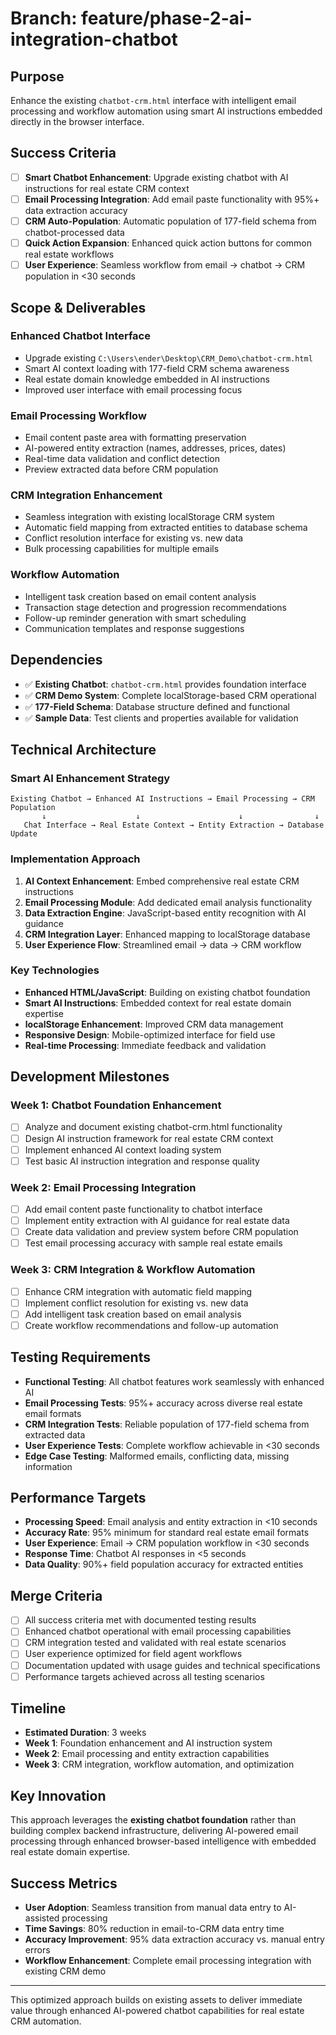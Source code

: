 # Branch: feature/phase-2-ai-integration-chatbot

## Purpose
Enhance the existing `chatbot-crm.html` interface with intelligent email processing and workflow automation using smart AI instructions embedded directly in the browser interface.

## Success Criteria
- [ ] **Smart Chatbot Enhancement**: Upgrade existing chatbot with AI instructions for real estate CRM context
- [ ] **Email Processing Integration**: Add email paste functionality with 95%+ data extraction accuracy
- [ ] **CRM Auto-Population**: Automatic population of 177-field schema from chatbot-processed data  
- [ ] **Quick Action Expansion**: Enhanced quick action buttons for common real estate workflows
- [ ] **User Experience**: Seamless workflow from email → chatbot → CRM population in <30 seconds

## Scope & Deliverables

### Enhanced Chatbot Interface
- Upgrade existing `C:\Users\ender\Desktop\CRM_Demo\chatbot-crm.html`
- Smart AI context loading with 177-field CRM schema awareness
- Real estate domain knowledge embedded in AI instructions
- Improved user interface with email processing focus

### Email Processing Workflow
- Email content paste area with formatting preservation
- AI-powered entity extraction (names, addresses, prices, dates)
- Real-time data validation and conflict detection
- Preview extracted data before CRM population

### CRM Integration Enhancement
- Seamless integration with existing localStorage CRM system
- Automatic field mapping from extracted entities to database schema
- Conflict resolution interface for existing vs. new data
- Bulk processing capabilities for multiple emails

### Workflow Automation
- Intelligent task creation based on email content analysis
- Transaction stage detection and progression recommendations
- Follow-up reminder generation with smart scheduling
- Communication templates and response suggestions

## Dependencies
- ✅ **Existing Chatbot**: `chatbot-crm.html` provides foundation interface
- ✅ **CRM Demo System**: Complete localStorage-based CRM operational
- ✅ **177-Field Schema**: Database structure defined and functional
- ✅ **Sample Data**: Test clients and properties available for validation

## Technical Architecture

### Smart AI Enhancement Strategy
```
Existing Chatbot → Enhanced AI Instructions → Email Processing → CRM Population
       ↓                    ↓                      ↓                ↓
   Chat Interface → Real Estate Context → Entity Extraction → Database Update
```

### Implementation Approach
1. **AI Context Enhancement**: Embed comprehensive real estate CRM instructions
2. **Email Processing Module**: Add dedicated email analysis functionality  
3. **Data Extraction Engine**: JavaScript-based entity recognition with AI guidance
4. **CRM Integration Layer**: Enhanced mapping to localStorage database
5. **User Experience Flow**: Streamlined email → data → CRM workflow

### Key Technologies
- **Enhanced HTML/JavaScript**: Building on existing chatbot foundation
- **Smart AI Instructions**: Embedded context for real estate domain expertise
- **localStorage Enhancement**: Improved CRM data management
- **Responsive Design**: Mobile-optimized interface for field use
- **Real-time Processing**: Immediate feedback and validation

## Development Milestones

### Week 1: Chatbot Foundation Enhancement
- [ ] Analyze and document existing chatbot-crm.html functionality
- [ ] Design AI instruction framework for real estate CRM context
- [ ] Implement enhanced AI context loading system
- [ ] Test basic AI instruction integration and response quality

### Week 2: Email Processing Integration  
- [ ] Add email content paste functionality to chatbot interface
- [ ] Implement entity extraction with AI guidance for real estate data
- [ ] Create data validation and preview system before CRM population
- [ ] Test email processing accuracy with sample real estate emails

### Week 3: CRM Integration & Workflow Automation
- [ ] Enhance CRM integration with automatic field mapping
- [ ] Implement conflict resolution for existing vs. new data
- [ ] Add intelligent task creation based on email analysis
- [ ] Create workflow recommendations and follow-up automation

## Testing Requirements
- **Functional Testing**: All chatbot features work seamlessly with enhanced AI
- **Email Processing Tests**: 95%+ accuracy across diverse real estate email formats
- **CRM Integration Tests**: Reliable population of 177-field schema from extracted data
- **User Experience Tests**: Complete workflow achievable in <30 seconds
- **Edge Case Testing**: Malformed emails, conflicting data, missing information

## Performance Targets
- **Processing Speed**: Email analysis and entity extraction in <10 seconds
- **Accuracy Rate**: 95% minimum for standard real estate email formats  
- **User Experience**: Email → CRM population workflow in <30 seconds
- **Response Time**: Chatbot AI responses in <5 seconds
- **Data Quality**: 90%+ field population accuracy for extracted entities

## Merge Criteria
- [ ] All success criteria met with documented testing results
- [ ] Enhanced chatbot operational with email processing capabilities
- [ ] CRM integration tested and validated with real estate scenarios
- [ ] User experience optimized for field agent workflows
- [ ] Documentation updated with usage guides and technical specifications
- [ ] Performance targets achieved across all testing scenarios

## Timeline
- **Estimated Duration**: 3 weeks
- **Week 1**: Foundation enhancement and AI instruction system
- **Week 2**: Email processing and entity extraction capabilities
- **Week 3**: CRM integration, workflow automation, and optimization

## Key Innovation
This approach leverages the **existing chatbot foundation** rather than building complex backend infrastructure, delivering AI-powered email processing through enhanced browser-based intelligence with embedded real estate domain expertise.

## Success Metrics
- **User Adoption**: Seamless transition from manual data entry to AI-assisted processing
- **Time Savings**: 80% reduction in email-to-CRM data entry time
- **Accuracy Improvement**: 95% data extraction accuracy vs. manual entry errors
- **Workflow Enhancement**: Complete email processing integration with existing CRM demo

---

This optimized approach builds on existing assets to deliver immediate value through enhanced AI-powered chatbot capabilities for real estate CRM automation.